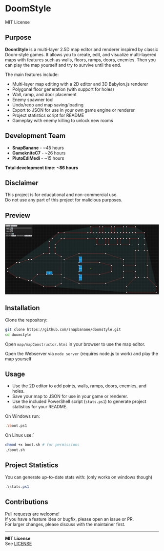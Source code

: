 # DoomStyle

MIT License

## Purpose

**DoomStyle** is a multi-layer 2.5D map editor and renderer inspired by classic Doom-style games. It allows you to create, edit, and visualize multi-layered maps with features such as walls, floors, ramps, doors, enemies. Then you can play the map yourself and try to survive until the end.

The main features include:

- Multi-layer map editing with a 2D editor and 3D Babylon.js renderer
- Polygonal floor generation (with support for holes)
- Wall, ramp, and door placement
- Enemy spawner tool
- Undo/redo and map saving/loading
- Export to JSON for use in your own game engine or renderer
- Project statistics script for README
- Gameplay with enemy killing to unlock new rooms

## Development Team

- **SnapBanane** - ~45 hours
- **GamekniteC7** - ~26 hours  
- **PlutoEdiMedi** - ~15 hours

**Total development time: ~86 hours**

## Disclaimer

This project is for educational and non-commercial use.  
Do not use any part of this project for malicious purposes.

## Preview

![Editor Screenshot](img/screenshots/editor.png)

## Installation

Clone the repository:

```sh
git clone https://github.com/snapbanane/doomstyle.git
cd doomstyle
```

Open `map/mapConstructor.html` in your browser to use the map editor.

Open the Webserver via `node server` (requires node.js to work) and play the map yourself

## Usage

- Use the 2D editor to add points, walls, ramps, doors, enemies, and holes.
- Save your map to JSON for use in your game or renderer.
- Use the included PowerShell script (`stats.ps1`) to generate project statistics for your README.

On Windows run:

```sh
.\boot.ps1
```

On Linux use:`

```sh
chmod +x boot.sh # for permissions
./boot.sh
```

## Project Statistics

You can generate up-to-date stats with: (only works on windows though)

```powershell
.\stats.ps1
```

## Contributions

Pull requests are welcome!  
If you have a feature idea or bugfix, please open an issue or PR.  
For larger changes, please discuss with the maintainer first.

---

**MIT License**  
See [LICENSE](LICENSE)
